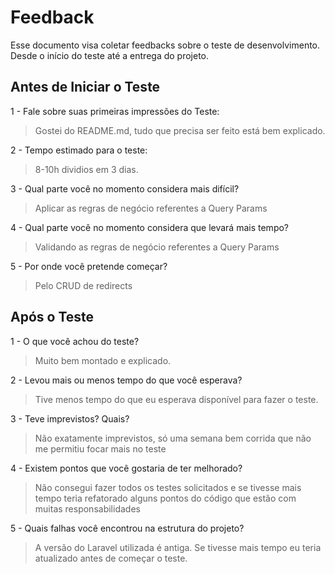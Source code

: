 # Feedback

Esse documento visa coletar feedbacks sobre o teste de desenvolvimento. Desde o início do teste até a entrega do projeto.

## Antes de Iniciar o Teste

1 - Fale sobre suas primeiras impressões do Teste:

> Gostei do README.md, tudo que precisa ser feito está bem explicado.

2 - Tempo estimado para o teste:

> 8-10h dividios em 3 dias.

3 - Qual parte você no momento considera mais difícil?

> Aplicar as regras de negócio referentes a Query Params

4 - Qual parte você no momento considera que levará mais tempo?

> Validando as regras de negócio referentes a Query Params

5 - Por onde você pretende começar?

> Pelo CRUD de redirects

## Após o Teste

1 - O que você achou do teste?

> Muito bem montado e explicado.

2 - Levou mais ou menos tempo do que você esperava?

> Tive menos tempo do que eu esperava disponível para fazer o teste.

3 - Teve imprevistos? Quais?

> Não exatamente imprevistos, só uma semana bem corrida que não me permitiu focar mais no teste

4 - Existem pontos que você gostaria de ter melhorado?

> Não consegui fazer todos os testes solicitados e se tivesse mais tempo teria refatorado alguns pontos do código que estão com muitas responsabilidades

5 - Quais falhas você encontrou na estrutura do projeto?

> A versão do Laravel utilizada é antiga. Se tivesse mais tempo eu teria atualizado antes de começar o teste.
